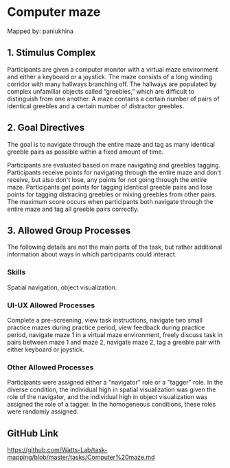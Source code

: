 # Computer maze

Mapped by: paniukhina 

## 1. Stimulus Complex 
Participants are given a computer monitor with a virtual maze environment and either a keyboard or a joystick. The maze consists of a long winding corridor with many hallways branching off. The hallways are populated by complex unfamiliar objects called “greebles,” which are difficult to distinguish from one another. A maze contains a certain number of pairs of identical greebles and a certain number of distractor greebles.


## 2. Goal Directives 
The goal is to navigate through the entire maze and tag as many identical greeble pairs as possible within a fixed amount of time. 

Participants are evaluated based on maze navigating and greebles tagging. Participants receive points for navigating through the entire maze and don't receive, but also don't lose, any points for not going through the entire maze. Participants get points for tagging identical greeble pairs and lose points for tagging distracing greebles or mixing greebles from other pairs. The maximum score occurs when participants both navigate through the entire maze and tag all greeble pairs correctly.

## 3. Allowed Group Processes 
The following details are not the main parts of the task, but rather additional information about ways in which participants could interact.

### Skills 
Spatial navigation, object visualization.

### UI-UX Allowed Processes
Complete a pre-screening, view task instructions, navigate two small practice mazes during practice period, view feedback during practice period, navigate maze 1 in a virtual maze environment, freely discuss task in pairs between maze 1 and maze 2, navigate maze 2, tag a greeble pair with either keyboard or joystick.

### Other Allowed Processes
Participants were assigned either a "navigator" role or a "tagger" role. In the diverse condition, the individual high in spatial visualization was given the role of the navigator, and the individual high in object visualization was assigned the role of a tagger. In the homogeneous conditions, these roles were randomly assigned.

## GitHub Link 
https://github.com/Watts-Lab/task-mapping/blob/master/tasks/Computer%20maze.md
